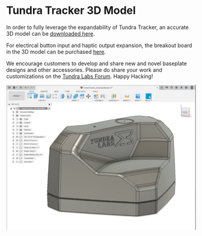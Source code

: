 # Tundra Tracker 3D Model

In order to fully leverage the expandability of Tundra Tracker, an accurate 3D model can be [downloaded here]( https://github.com/tundra-labs/tundra-tracker-docs/raw/master/docs/files/TundraTracker_DeveloperModel%20v17.zip ).

For electircal button input and haptic output expansion, the breakout board in the 3D model can be purchased <a href="https://tundra-labs.com/products/tundra-tracker-io-expansion-board" target="_blank">here</a>.

We encourage customers to develop and share new and novel baseplate designs and other accessories.  Please do share your work and customizations on the [Tundra Labs Forum]( https://forum.tundra-labs.com/t/3d-printing-and-custom-baseplates/162).  Happy Hacking!

![image-20211231102128434](images/tracker_customization.assets/image-20211231102128434.png)
